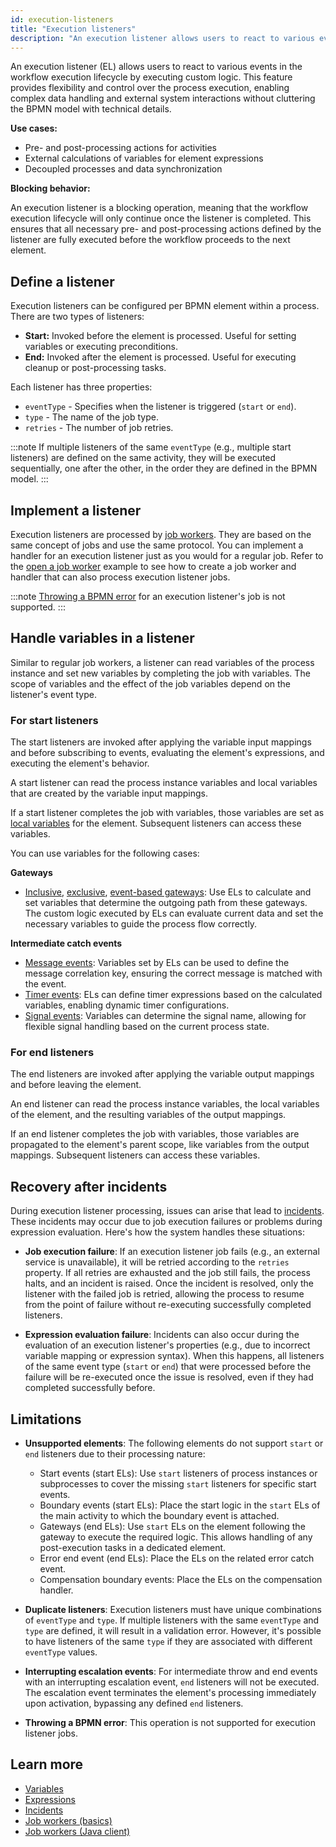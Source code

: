 ```yaml
---
id: execution-listeners
title: "Execution listeners"
description: "An execution listener allows users to react to various events in the workflow execution lifecycle by executing custom logic."
---
```


An execution listener (EL) allows users to react to various events in the workflow execution lifecycle by executing custom logic. This feature provides flexibility and control over the process execution, enabling complex data handling and
external system interactions without cluttering the BPMN model with technical details.

**Use cases:**

- Pre- and post-processing actions for activities
- External calculations of variables for element expressions
- Decoupled processes and data synchronization

**Blocking behavior:**

An execution listener is a blocking operation, meaning that the workflow execution lifecycle will only continue once the listener is completed. This ensures that all necessary pre- and post-processing actions defined by the listener
are fully executed before the workflow proceeds to the next element.

## Define a listener

Execution listeners can be configured per BPMN element within a process. There are two types of listeners:

- **Start:** Invoked before the element is processed. Useful for setting variables or executing preconditions.
- **End:** Invoked after the element is processed. Useful for executing cleanup or post-processing tasks.

Each listener has three properties:

- `eventType` - Specifies when the listener is triggered (`start` or `end`).
- `type` - The name of the job type.
- `retries` - The number of job retries.

:::note
If multiple listeners of the same `eventType` (e.g., multiple start listeners) are defined on the same activity, they will be executed sequentially, one after the other, in the order they are defined in the BPMN model.
:::

## Implement a listener

Execution listeners are processed by [job workers](/components/concepts/job-workers.md). They are based on the same concept of jobs and use the same protocol. You can implement a handler for an execution listener just as you would for a regular job.
Refer to the [open a job worker](/apis-tools/java-client-examples/job-worker-open.md) example to see how to create a job worker and handler that can also process execution listener jobs.

:::note
[Throwing a BPMN error](/components/best-practices/development/dealing-with-problems-and-exceptions.md/#throwing-and-handling-bpmn-errors) for an execution listener's job is not supported.
:::

## Handle variables in a listener

Similar to regular job workers, a listener can read variables of the process instance and set new variables by
completing the job with variables. The scope of variables and the effect of the job variables depend on the listener's
event type.

### For start listeners

The start listeners are invoked after applying the variable input mappings and before subscribing to events, evaluating the element's expressions, and executing the element's behavior.

A start listener can read the process instance variables and local variables that are created by the variable input
mappings.

If a start listener completes the job with variables, those variables are set as
[local variables](/components/concepts/variables.md#local-variables) for the element. Subsequent listeners can access these variables.

You can use variables for the following cases:

**Gateways**

- [Inclusive](/components/modeler/bpmn/inclusive-gateways/inclusive-gateways.md), [exclusive](/components/modeler/bpmn/exclusive-gateways/exclusive-gateways.md), [event-based gateways](/components/modeler/bpmn/event-based-gateways/event-based-gateways.md):
  Use ELs to calculate and set variables that determine the outgoing path from these gateways. The custom logic executed by ELs can evaluate current data and set the necessary variables to guide the process flow correctly.

**Intermediate catch events**

- [Message events](/components/modeler/bpmn/message-events/message-events.md#intermediate-message-catch-events):
  Variables set by ELs can be used to define the message correlation key, ensuring the correct message is matched with the event.
- [Timer events](/components/modeler/bpmn/timer-events/timer-events.md#intermediate-timer-catch-events): ELs can define
  timer expressions based on the calculated variables, enabling dynamic timer configurations.
- [Signal events](/components/modeler/bpmn/signal-events/signal-events.md#signal-intermediate-catch-events): Variables can determine the signal name, allowing for flexible signal handling based on the current process state.

### For end listeners

The end listeners are invoked after applying the variable output mappings and before leaving the element.

An end listener can read the process instance variables, the local variables of the element, and the resulting
variables of the output mappings.

If an end listener completes the job with variables, those variables are propagated to the element's parent scope, like
variables from the output mappings. Subsequent listeners can access these variables.

## Recovery after incidents

During execution listener processing, issues can arise that lead to [incidents](/components/concepts/incidents.md).
These incidents may occur due to job execution failures or problems during expression evaluation. Here's how the system handles these situations:

- **Job execution failure**: If an execution listener job fails (e.g., an external service is unavailable), it will be retried according to the `retries` property.
  If all retries are exhausted and the job still fails, the process halts, and an incident is raised. Once the incident is resolved, only the listener with the failed job is retried,
  allowing the process to resume from the point of failure without re-executing successfully completed listeners.

- **Expression evaluation failure**: Incidents can also occur during the evaluation of an execution listener's properties (e.g., due to incorrect variable mapping or expression syntax).
  When this happens, all listeners of the same event type (`start` or `end`) that were processed before the failure will be re-executed once the issue is resolved, even if they had completed successfully before.

## Limitations

- **Unsupported elements**: The following elements do not support `start` or `end` listeners due to their processing nature:

  - Start events (start ELs): Use `start` listeners of process instances or subprocesses to cover the missing `start` listeners for specific start events.
  - Boundary events (start ELs): Place the start logic in the `start` ELs of the main activity to which the boundary event is attached.
  - Gateways (end ELs): Use `start` ELs on the element following the gateway to execute the required logic. This allows handling of any post-execution tasks in a dedicated element.
  - Error end event (end ELs): Place the ELs on the related error catch event.
  - Compensation boundary events: Place the ELs on the compensation handler.

- **Duplicate listeners**: Execution listeners must have unique combinations of `eventType` and `type`.
  If multiple listeners with the same `eventType` and `type` are defined, it will result in a validation error. However, it's possible to have listeners of the same `type` if they are associated with different `eventType` values.

- **Interrupting escalation events**: For intermediate throw and end events with an interrupting escalation event, `end` listeners will not be executed. The escalation event terminates the element's processing immediately upon activation, bypassing any defined `end` listeners.
- **Throwing a BPMN error**: This operation is not supported for execution listener jobs.

## Learn more

- [Variables](/components/concepts/variables.md)
- [Expressions](/components/concepts/expressions.md)
- [Incidents](/components/concepts/incidents.md)
- [Job workers (basics)](/components/concepts/job-workers.md)
- [Job workers (Java client)](/apis-tools/java-client/job-worker.md)
